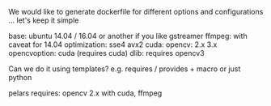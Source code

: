 

We would like to generate dockerfile for different options and configurations ... let's keep it simple

base: ubuntu 14.04 / 16.04 or another if you like
gstreamer
ffmpeg: with caveat for 14.04
optimization: sse4 avx2
cuda:
opencv: 2.x 3.x
	opencvoption: cuda (requires cuda)
dlib: requires opencv3

Can we do it using templates? e.g. requires / provides + macro or just python

pelars requires: opencv 2.x with cuda, ffmpeg

